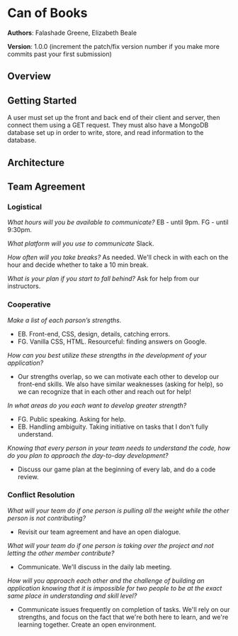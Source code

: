 # Can of Books

**Authors**: Falashade Greene, Elizabeth Beale

**Version**: 1.0.0 (increment the patch/fix version number if you make more commits past your first submission)

## Overview
<!-- Provide a high level overview of what this application is and why you are building it, beyond the fact that it's an assignment for this class. (i.e. What's your problem domain?) -->

## Getting Started

A user must set up the front and back end of their client and server, then connect them using a GET request. They must also have a MongoDB database set up in order to write, store, and read information to the database.

## Architecture
<!-- Provide a detailed description of the application design. What technologies (languages, libraries, etc) you're using, and any other relevant design information. -->

## Team Agreement

### Logistical

*What hours will you be available to communicate?* EB - until 9pm. FG - until 9:30pm.

*What platform will you use to communicate* Slack.

*How often will you take breaks?* As needed. We'll check in with each on the hour and decide whether to take a 10 min break.

*What is your plan if you start to fall behind?* Ask for help from our instructors.

### Cooperative

*Make a list of each parson’s strengths.*

- EB. Front-end, CSS, design, details, catching errors.
- FG. Vanilla CSS, HTML. Resourceful: finding answers on Google.

*How can you best utilize these strengths in the development of your application?*

- Our strengths overlap, so we can motivate each other to develop our front-end skills. We also have similar weaknesses (asking for help), so we can recognize that in each other and reach out for help!

*In what areas do you each want to develop greater strength?*

- FG. Public speaking. Asking for help.
- EB. Handling ambiguity. Taking initiative on tasks that I don't fully understand.

*Knowing that every person in your team needs to understand the code, how do you plan to approach the day-to-day development?*

- Discuss our game plan at the beginning of every lab, and do a code review.

### Conflict Resolution

*What will your team do if one person is pulling all the weight while the other person is not contributing?*

- Revisit our team agreement and have an open dialogue.

*What will your team do if one person is taking over the project and not letting the other member contribute?*

- Communicate. We'll discuss in the daily lab meeting.

*How will you approach each other and the challenge of building an application knowing that it is impossible for two people to be at the exact same place in understanding and skill level?*

- Communicate issues frequently on completion of tasks. We'll rely on our strengths, and focus on the fact that we're both here to learn, and we're learning together. Create an open environment.